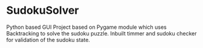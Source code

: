 # SudokuSolver

Python based GUI Project based on Pygame module which uses Backtracking to solve the sudoku puzzle. Inbuilt timmer and sudoku checker for validation of the sudoku state.
